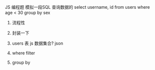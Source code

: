 JS 编程题
模拟一段SQL 查询数据的
select username, id  from users where age < 30 group by sex
  1. 流程性
  2. 封装一下

1. users 表
    js 数据集合?
    json

2. where
    filter
3. group by